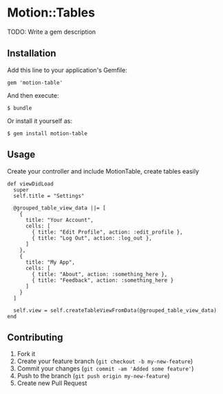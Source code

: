 # Motion::Tables

TODO: Write a gem description

## Installation

Add this line to your application's Gemfile:

    gem 'motion-table'

And then execute:

    $ bundle

Or install it yourself as:

    $ gem install motion-table

## Usage

Create your controller and include MotionTable, create tables easily

    def viewDidLoad
      super
      self.title = "Settings"

      @grouped_table_view_data ||= [
        {
          title: "Your Account",
          cells: [
            { title: "Edit Profile", action: :edit_profile },
            { title: "Log Out", action: :log_out },
          ]
        },
        {
          title: "My App",
          cells: [
            { title: "About", action: :something_here },
            { title: "Feedback", action: :something_here }
          ]
        }
      ]

      self.view = self.createTableViewFromData(@grouped_table_view_data)
    end


## Contributing

1. Fork it
2. Create your feature branch (`git checkout -b my-new-feature`)
3. Commit your changes (`git commit -am 'Added some feature'`)
4. Push to the branch (`git push origin my-new-feature`)
5. Create new Pull Request

